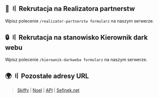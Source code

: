 ## 🤝 〢 Rekrutacja na Realizatora partnerstw
Wpisz polecenie `/realizator-partnerstw formularz` na naszym serwerze.

## 🔒 〢 Rekrutacja na stanowisko Kierownik dark webu
Wpisz polecenie `/kierownik-darkweba formularz` na naszym serwerze.

## 🌍 〢 Pozostałe adresy URL
> [Skiffy](https://sefinek.net/skiffy) | [Noel](https://noel.sefinek.net) | [API](https://api.sefinek.net) | [Sefinek.net](https://sefinek.net)